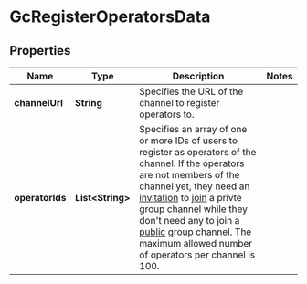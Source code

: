

# GcRegisterOperatorsData


## Properties

| Name | Type | Description | Notes |
|------------ | ------------- | ------------- | -------------|
|**channelUrl** | **String** | Specifies the URL of the channel to register operators to. |  |
|**operatorIds** | **List&lt;String&gt;** | Specifies an array of one or more IDs of users to register as operators of the channel. If the operators are not members of the channel yet, they need an [invitation](#2-invite-as-members) to [join](#2-join-a-channel) a privte group channel while they don&#39;t need any to join a [public](#-3-private-vs-public) group channel. The maximum allowed number of operators per channel is 100. |  |



